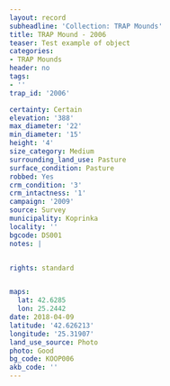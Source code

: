 ```yaml
---
layout: record
subheadline: 'Collection: TRAP Mounds'
title: TRAP Mound - 2006
teaser: Test example of object
categories:
- TRAP Mounds
header: no
tags:
- ''
trap_id: '2006'

certainty: Certain
elevation: '388'
max_diameter: '22'
min_diameter: '15'
height: '4'
size_category: Medium
surrounding_land_use: Pasture
surface_condition: Pasture
robbed: Yes
crm_condition: '3'
crm_intactness: '1'
campaign: '2009'
source: Survey
municipality: Koprinka
locality: ''
bgcode: DS001
notes: |


rights: standard


maps:
  lat: 42.6285
  lon: 25.2442
date: 2018-04-09
latitude: '42.626213'
longitude: '25.31907'
land_use_source: Photo
photo: Good
bg_code: KOOP006
akb_code: ''
---
```

